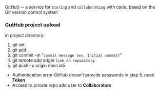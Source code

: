 GitHub -- a service for `storing` and `collaborating` with code, based on the Git version control system
### GutHub project upload
in project directory:
1. git init
2. git add .
3. git commit -m "`commit message (ex. Initial commit)`"
4. git remote add origin `link on repository`
5. git push -u origin main id5

* Authentication error 
		GitHub doesn't provide passwords in step 5, need <b>Token</b>
* Access to private repo
		add user to <b>Collaborators</b>

